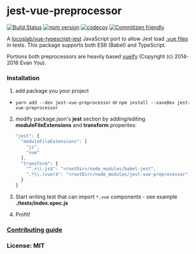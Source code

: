 # jest-vue-preprocessor
[![Build Status](https://travis-ci.org/vire/jest-vue-preprocessor.svg?branch=master)](https://travis-ci.org/vire/jest-vue-preprocessor) [![npm version](https://badge.fury.io/js/jest-vue-preprocessor.svg)](https://badge.fury.io/js/jest-vue-preprocessor) [![codecov](https://codecov.io/gh/vire/jest-vue-preprocessor/branch/master/graph/badge.svg)](https://codecov.io/gh/vire/jest-vue-preprocessor) [![Commitizen friendly](https://img.shields.io/badge/commitizen-friendly-brightgreen.svg)](http://commitizen.github.io/cz-cli/)


A [locoslab/vue-typescript-jest](https://github.com/locoslab/vue-typescript-jest) JavaScript port to allow Jest load [.vue files](https://vue-loader.vuejs.org/en/) in tests. This package supports both ES6 (Babel) and TypeScript.

Portions both preprocessors are heavily based [vueify](https://github.com/vuejs/vueify) (Copyright (c) 2014-2016 Evan You).

### Installation

  1.  add package you your project
    
   *  `yarn add --dev jest-vue-preprocessor` or  `npm install --saveDev jest-vue-preprocessor`
 
  2.  modify package.json's **jest** section by adding/editing **moduleFileExtensions** and **transform** properites:

      ```javascript
      "jest": {
        "moduleFileExtensions": [
          "js",
          "vue"
        ],
        "transform": {
          "^.+\\.js$": "<rootDir>/node_modules/babel-jest",
          ".*\\.(vue)$": "<rootDir>/node_modules/jest-vue-preprocessor"
        }
      }
      ```
  3.  Start writing test that can import `*.vue` components - see example **./tests/index.spec.js**
  4.  Profit!


  ### [Contributing guide](https://github.com/vire/jest-vue-preprocessor/blob/master/CONTRIBUTING.md)

  ### License: MIT
